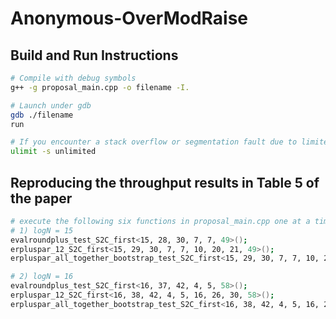 # Anonymous-OverModRaise

## Build and Run Instructions

```bash
# Compile with debug symbols
g++ -g proposal_main.cpp -o filename -I.

# Launch under gdb
gdb ./filename
run

# If you encounter a stack overflow or segmentation fault due to limited stack size:
ulimit -s unlimited
```

## Reproducing the throughput results in Table 5 of the paper

```bash
# execute the following six functions in proposal_main.cpp one at a time
# 1) logN = 15
evalroundplus_test_S2C_first<15, 28, 30, 7, 7, 49>();
erpluspar_12_S2C_first<15, 29, 30, 7, 7, 10, 20, 21, 49>();
erpluspar_all_together_bootstrap_test_S2C_first<15, 29, 30, 7, 7, 10, 20, 21, 49>();

# 2) logN = 16
evalroundplus_test_S2C_first<16, 37, 42, 4, 5, 58>();
erpluspar_12_S2C_first<16, 38, 42, 4, 5, 16, 26, 30, 58>();
erpluspar_all_together_bootstrap_test_S2C_first<16, 38, 42, 4, 5, 16, 26, 30, 58>();
```


